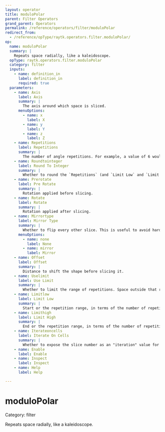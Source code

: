 ```yaml
---
layout: operator
title: moduloPolar
parent: Filter Operators
grand_parent: Operators
permalink: /reference/operators/filter/moduloPolar
redirect_from:
  - /reference/opType/raytk.operators.filter.moduloPolar/
op:
  name: moduloPolar
  summary: |
    Repeats space radially, like a kaleidoscope.
  opType: raytk.operators.filter.moduloPolar
  category: filter
  inputs:
    - name: definition_in
      label: definition_in
      required: true
  parameters:
    - name: Axis
      label: Axis
      summary: |
        The axis around which space is sliced.
      menuOptions:
        - name: x
          label: X
        - name: y
          label: Y
        - name: z
          label: Z
    - name: Repetitions
      label: Repetitions
      summary: |
        The number of angle repetitions. For example, a value of 6 would mean 6 slices of space, each with a 60 degree width.
    - name: Roundtointeger
      label: Round To Integer
      summary: |
        Whether to round the `Repetitions` (and `Limit Low` and `Limit High`) to whole integers.
    - name: Prerotate
      label: Pre Rotate
      summary: |
        Rotation applied before slicing.
    - name: Rotate
      label: Rotate
      summary: |
        Rotation applied after slicing.
    - name: Mirrortype
      label: Mirror Type
      summary: |
        Whether to flip every other slice. This is useful to avoid hard breaks at edges. It will result in the appearance of half as many slices, since half of them will be flipped.
      menuOptions:
        - name: none
          label: None
        - name: mirror
          label: Mirror
    - name: Offset
      label: Offset
      summary: |
        Distance to shift the shape before slicing it.
    - name: Uselimit
      label: Use Limit
      summary: |
        Whether to limit the range of repetitions. Space outside that range will be left as it is.
    - name: Limitlow
      label: Limit Low
      summary: |
        Start or the repetition range, in terms of the number of repetitions.
    - name: Limithigh
      label: Limit High
      summary: |
        End or the repetition range, in terms of the number of repetitions.
    - name: Iterateoncells
      label: Iterate On Cells
      summary: |
        Whether to expose the slice number as an "iteration" value for upstream ops.
    - name: Enable
      label: Enable
    - name: Inspect
      label: Inspect
    - name: Help
      label: Help

---
```


# moduloPolar

Category: filter



Repeats space radially, like a kaleidoscope.
